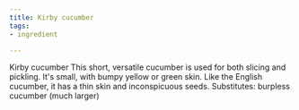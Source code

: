 ```yaml
---
title: Kirby cucumber
tags:
- ingredient

---
```

Kirby cucumber This short, versatile cucumber is used for both slicing and pickling. It's small, with bumpy yellow or green skin. Like the English cucumber, it has a thin skin and inconspicuous seeds. Substitutes: burpless cucumber (much larger)
